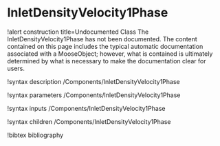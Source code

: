 <!-- MOOSE Documentation Stub: Remove this when content is added. -->

# InletDensityVelocity1Phase

!alert construction title=Undocumented Class
The InletDensityVelocity1Phase has not been documented. The content contained on this page includes the
typical automatic documentation associated with a MooseObject; however, what is contained is
ultimately determined by what is necessary to make the documentation clear for users.

!syntax description /Components/InletDensityVelocity1Phase

!syntax parameters /Components/InletDensityVelocity1Phase

!syntax inputs /Components/InletDensityVelocity1Phase

!syntax children /Components/InletDensityVelocity1Phase

!bibtex bibliography

